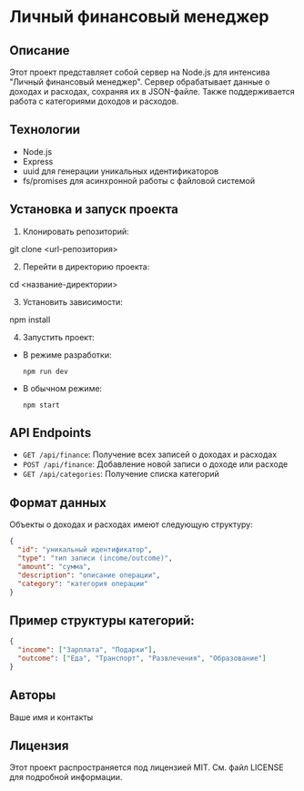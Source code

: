 # Личный финансовый менеджер

## Описание

Этот проект представляет собой сервер на Node.js для интенсива "Личный финансовый менеджер". Сервер обрабатывает данные о доходах и расходах, сохраняя их в JSON-файле. Также поддерживается работа с категориями доходов и расходов.

## Технологии

- Node.js
- Express
- uuid для генерации уникальных идентификаторов
- fs/promises для асинхронной работы с файловой системой

## Установка и запуск проекта

1. Клонировать репозиторий:

git clone <url-репозитория>

2. Перейти в директорию проекта:

cd <название-директории>

3. Установить зависимости:

npm install

4. Запустить проект:

- В режиме разработки:

  ```
  npm run dev
  ```

- В обычном режиме:

  ```
  npm start
  ```

## API Endpoints

- `GET /api/finance`: Получение всех записей о доходах и расходах
- `POST /api/finance`: Добавление новой записи о доходе или расходе
- `GET /api/categories`: Получение списка категорий

## Формат данных

Объекты о доходах и расходах имеют следующую структуру:

```json
{
  "id": "уникальный идентификатор",
  "type": "тип записи (income/outcome)",
  "amount": "сумма",
  "description": "описание операции",
  "category": "категория операции"
}
```

## Пример структуры категорий:

```json
{
  "income": ["Зарплата", "Подарки"],
  "outcome": ["Еда", "Транспорт", "Развлечения", "Образование"]
}
```

## Авторы

Ваше имя и контакты

## Лицензия

Этот проект распространяется под лицензией MIT. См. файл LICENSE для подробной информации.
